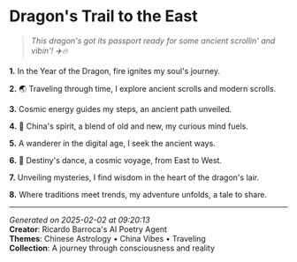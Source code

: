 # Dragon's Trail to the East

> *This dragon's got its passport ready for some ancient scrollin' and vibin'! ✈️🔥*

**1.** In the Year of the Dragon, fire ignites my soul's journey.


**2.** 🌏 Traveling through time, I explore ancient scrolls and modern scrolls.


**3.** Cosmic energy guides my steps, an ancient path unveiled.


**4.** 🏮 China's spirit, a blend of old and new, my curious mind fuels.


**5.** A wanderer in the digital age, I seek the ancient ways.


**6.** 🌠 Destiny's dance, a cosmic voyage, from East to West.


**7.** Unveiling mysteries, I find wisdom in the heart of the dragon's lair.


**8.** Where traditions meet trends, my adventure unfolds, a tale to share.



---

*Generated on 2025-02-02 at 09:20:13*  
**Creator**: Ricardo Barroca's AI Poetry Agent  
**Themes**: Chinese Astrology • China Vibes • Traveling  
**Collection**: A journey through consciousness and reality